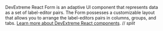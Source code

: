 DevExtreme React Form is an adaptive UI component that represents data as a set of label-editor pairs. The Form possesses a customizable layout that allows you to arrange the label-editors pairs in columns, groups, and tabs. [Learn more about DevExtreme React components](/Documentation/Guide/React_Components/DevExtreme_React_Components/).
// _split_

